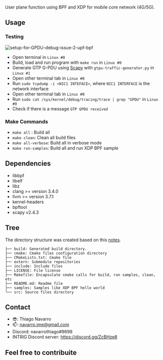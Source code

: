 User plane function using BPF and XDP for mobile core network (4G/5G).

## Usage

### Testing

![setup-for-GPDU-debug-issue-2-upf-bpf](https://user-images.githubusercontent.com/42647168/86470179-4486cc80-bd11-11ea-8f55-fee848b12e11.png)

- Open terminal in `Linux #0` 
- Build, load and run program with `make run` in `Linux #0`
- Generate GTP G-PDU using [Scapy](https://github.com/secdev/scapy) with `gtpu-traffic-generator.py`  in `Linux #1`
- Open other terminal tab in `Linux #0`
- Run `sudo tcpdump -i <NIC1 INTEFACE>`, where `NIC1 INTERFACE` is the network interface
- Open other terminal tab in `Linux #0`
- Run `sudo cat /sys/kernel/debug/tracing/trace | grep "GPDU"`  in `Linux #0`
- Check if there is a message `GTP GPDU received`

### Make Commands

- ```make all``` :                            Build all
- ```make clean```:                           Clean all build files
- ```make all-verbose```:                     Build all in verbose mode
- ```make run-samples```:                     Build all and run XDP BPF sample

## Dependencies

- libbpf
- libelf
- libz
- clang >= version 3.4.0
- llvm >= version 3.7.1
- kernel-headers
- bpftool 
- scapy v2.4.3

## Tree

The directory structure was created based on this [notes](https://blogs.oracle.com/linux/notes-on-bpf-4).

```
├── build: Generated build directory.
├── cmake: Cmake files configuration directory
├── CMakeLists.txt: Cmake file
├── extern: Submodule repositories
├── include: Include files
├── LICENSE: File license
├── Makefile: Encapsulate cmake calls for build, run samples, clean, etc
├── README.md: Readme file
├── samples: Samples like XDP BPF hello world
└── src: Source files directory
```

## Contact

- :sunglasses:: Thiago Navarro  
- :mailbox:: navarro.ime@gmail.com  
- Discord: navarrothiago#9698
- INTRIG Discord server: https://discord.gg/ZcBHze8

## Feel free to contribuite

